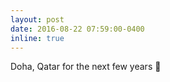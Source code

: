 ```yaml
---
layout: post
date: 2016-08-22 07:59:00-0400
inline: true
---
```


Doha, Qatar for the next few years 🧡 
